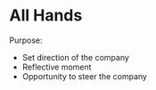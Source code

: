 # All Hands

Purpose:

* Set direction of the company
* Reflective moment
* Opportunity to steer the company

